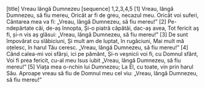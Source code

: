 [title] Vreau lângă Dumnezeu
[sequence] 1,2,3,4,5
[1]
Vreau, lângă Dumnezeu, să fiu mereu,
Oricât ar fi de greu, necazul meu.
Oricât voi suferi, Cântarea mea va fi:
„Vreau, lângă Dumnezeu, să fiu mereu!”
[2]
Pe-ndepărtate căi, de-aș înnopta,
Și-o piatră căpătâi, dac-aș avea,
Tot fericit aş fi, și-n vis aș glăsui:
„Vreau, lângă Dumnezeu, să fiu mereu!”
[3]
De sunt împovărat cu slăbiciuni,
Și mult am de luptat, în rugăciuni,
Mai mult mă oțelesc, în harul Tău ceresc.
„Vreau, lângă Dumnezeu, să fiu mereu!”
[4]
Când calea-mi voi sfârși, ici pe pământ,
Și-n veșnicii voi fi, cu Domnul sfânt,
Voi fi prea fericit, cu-al meu Isus iubit
„Vreau, lângă Dumnezeu, să fiu mereu!”
[5]
Viața mea o-nchin lui Dumnezeu;
La El, cu toate, vin prin harul Său.
Aproape vreau să fiu de Domnul meu cel viu:
„Vreau, lângă Dumnezeu, să fiu mereu!”

